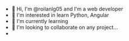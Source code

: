 - 👋 Hi, I'm @roilanlg05 and I'm a web developer 
- 👀 I'm interested in learn Python, Angular
- 🌱 I'm currently learning 
- 💞️ I'm looking to collaborate on any project...
- 

<!---
roilanlg05/roilanlg05 is a ✨ special ✨ repository because its `README.md` (this file) appears on your GitHub profile.
You can click the Preview link to take a look at your changes.
--->
